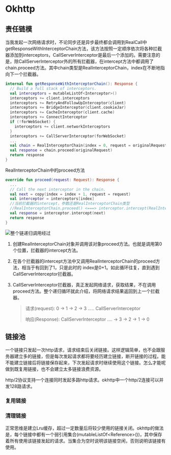 # Okhttp

## 责任链模

当我发起一次网络请求时，不论同步还是异步最终都会调用到RealCall中getResponseWithInterceptorChain方法，该方法按照一定顺序依次将各种拦截器添加到interceptors，CallServerInterceptor是最后一个添加的。需要注意的是，除CallServerInterceptor外的所有拦截器，在intercept方法中都调用了chain.proceed方法。其中chain类型是RealInterceptorChain，index在不断地指向下一个拦截器。

```kotlin
internal fun getResponseWithInterceptorChain(): Response {
  // Build a full stack of interceptors.
  val interceptors = mutableListOf<Interceptor>()
  interceptors += client.interceptors
  interceptors += RetryAndFollowUpInterceptor(client)
  interceptors += BridgeInterceptor(client.cookieJar)
  interceptors += CacheInterceptor(client.cache)
  interceptors += ConnectInterceptor
  if (!forWebSocket) {
    interceptors += client.networkInterceptors
  }
  interceptors += CallServerInterceptor(forWebSocket)
  ...
  val chain = RealInterceptorChain(index = 0, request = originalRequest)
  val response = chain.proceed(originalRequest)
  return response
}
```

RealInterceptorChain中的proceed方法

```kotlin
override fun proceed(request: Request): Response {
  ...
  // Call the next interceptor in the chain.
  val next = copy(index = index + 1, request = request)
  val interceptor = interceptors[index]
  //当前拦截器的intercept，参数还是RealInterceptorChain类型
  //RealInterceptorChain.proceed() <===> interceptor.intercept(RealInterceptorChain类型,next)
  val response = interceptor.intercept(next) 
  return response
}
```


![整个链递归调用经过](/home/tys-matebook/Downloads/okhttp_link.svg)

1. 创建RealInterceptorChain对象并调用该对象proceed方法。也就是调用第0个位置，拦截器的intercept方法。

2. 在各个拦截器的intercept方法中又调用RealInterceptorChain的proceed方法，相当于有回到了1，只是此时的
   index是0+1。如此循环往复，直到遇到CallServerInterceptor拦截器。

3. CallServerInterceptor拦截器，真正发起网络请求，获取结果，不在调用proceed方法。整个递归循环就此介绍，将网络请求结果返回到上一个拦截器。

   > 请求(request): 0 -> 1 -> 2 -> 3 ..... CallServerInterceptor
   >
   > 响应(Response): CallServerInterceptor  ....  -&gt; 3 -&gt; 2 -&gt; 1 -&gt; 0  




## 链接池

一个链接只发起一次http请求，请求结束后关闭链接。这样逻辑简单，也不会跟服务器建立多的链接，但是每次发起请求都将要经历建立链接，断开链接的过程。能不能建立链接后将链接保存起来，下次发起请求时继续使用这个链接。怎么才能呢做到既复用链接，也不会建立太多链接浪费资源。

http/2协议支持一个连接同时发起多路http请求。okhttp中一个http/2连接可以并发128路请求。

### 复用链接



### 清理链接

正常思维是建立Lru缓存，超过一定数量后将较少使用的链接关闭。okhttp的做法是，每个链接中都有一个弱引用集合(mutableListOf<Reference<RealCall>>())，其中保存着所有使用该链接发起的请求。当集合为空时说明该链接空闲，否则说明该链接有使用。